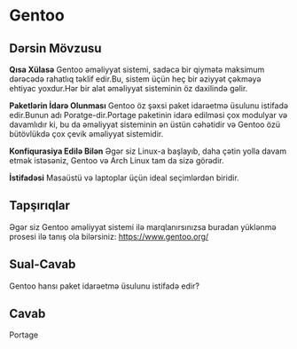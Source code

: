 ﻿# Gentoo

## Dərsin Mövzusu

<b>Qısa Xülasə</b>
Gentoo əməliyyat sistemi, sadəcə bir qiymətə maksimum dərəcədə rahatlıq təklif edir.Bu, sistem üçün heç bir əziyyət çəkməyə ehtiyac yoxdur.Hər bir alət əməliyyat sisteminin öz daxilində gəlir.

<b>Paketlərin İdarə Olunması</b>
Gentoo öz şəxsi paket idarəetmə üsulunu istifadə edir.Bunun adı Poratge-dir.Portage paketinin idarə edilməsi çox modulyar və davamlıdır ki, bu da əməliyyat sisteminin ən üstün cəhətidir və Gentoo özü bütövlükdə çox çevik əməliyyat sistemidir.

<b>Konfiqurasiya Edilə Bilən</b>
Əgər siz Linux-a başlayıb, daha çətin yolla davam etmək istəsəniz, Gentoo və Arch Linux tam da sizə görədir.

<b>İstifadəsi</b>
Masaüstü və laptoplar üçün ideal seçimlərdən biridir.

## Tapşırıqlar
Əgər siz Gentoo əməliyyat sistemi ilə marqlanırsınızsa buradan yüklənmə prosesi ilə tanış ola bilərsiniz:
<a href='https://www.gentoo.org/'>https://www.gentoo.org/</a>

## Sual-Cavab
Gentoo hansı paket idarəetmə üsulunu istifadə edir?

## Cavab
Portage 
